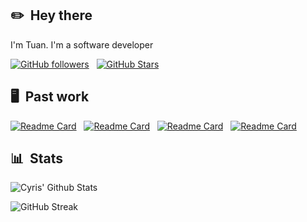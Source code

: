 ## ✏️ &nbsp;Hey there
I'm Tuan. I'm a software developer
&nbsp;

[![GitHub followers](https://img.shields.io/github/followers/tuanpa-tpa?logo=GitHub&style=for-the-badge)](https://github.com/tuanpa-tpa) &nbsp; [![GitHub Stars](https://img.shields.io/github/stars/tuanpa-tpa?logo=github&style=for-the-badge)](https://github.com/tuanpa-tpa)

## 🖥 &nbsp;Past work
[![Readme Card](https://github-readme-stats.vercel.app/api/pin/?username=tuanpa-tpa&repo=f1-backend&bg_color=0d1116&title_color=ce09ec&text_color=a4aacb&icon_color=007ec6)](https://github.com/tuanpa-tpa/f1-backend) &nbsp; [![Readme Card](https://github-readme-stats.vercel.app/api/pin/?username=tuanpa-tpa&repo=smart-contract-demo&bg_color=0d1116&title_color=ce09ec&text_color=a4aacb&icon_color=007ec6)](https://github.com/tuanpa-tpa/smart-contract-demo) &nbsp; [![Readme Card](https://github-readme-stats.vercel.app/api/pin/?username=tuanpa-tpa&repo=spring-boot-google-drive&bg_color=0d1116&title_color=ce09ec&text_color=a4aacb&icon_color=007ec6)](https://github.com/tuanpa-tpa/spring-boot-google-drive) &nbsp; [![Readme Card](https://github-readme-stats.vercel.app/api/pin/?username=tuanpa-tpa&repo=one-time-password&bg_color=0d1116&title_color=ce09ec&text_color=a4aacb&icon_color=007ec6)](https://github.com/tuanpa-tpa/one-time-password)


## 📊 &nbsp;Stats

![Cyris' Github Stats](https://github-readme-stats.vercel.app/api?username=tuanpa-tpa&hide=contribs,prs&show_icons=true&bg_color=0d1116&title_color=ce09ec&text_color=a4aacb&icon_color=007ec6)

![GitHub Streak](https://github-readme-streak-stats.herokuapp.com/?user=tuanpa-tpa&theme=dark&count_private=true&bg_color=0d1116&title_color=ce09ec&text_color=a4aacb&icon_color=007ec6)
